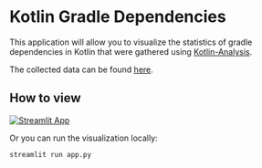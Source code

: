 # Kotlin Gradle Dependencies
This application will allow you to visualize the statistics of gradle dependencies in Kotlin that were gathered using [Kotlin-Analysis](https://github.com/JetBrains-Research/Kotlin-Analysis).

The collected data can be found [here](../../resources/kotlin_gradle_dependencies/data).

## How to view
[![Streamlit App](https://static.streamlit.io/badges/streamlit_badge_black_white.svg)](https://share.streamlit.io/girz0n/kotlin-analysis-visualization/main/src/kotlin_gradle_dependencies/app.py)

Or you can run the visualization locally:
```bash
streamlit run app.py
```
